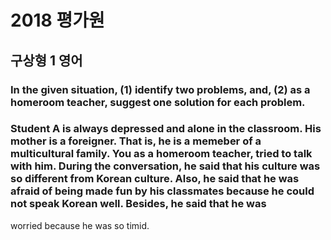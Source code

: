 # 2018 평가원
## 구상형 1 영어
### In the given situation, (1) identify two problems, and, (2) as a homeroom teacher, suggest one solution for each problem.
### Student A is always depressed and alone in the classroom. His mother is a foreigner. That is, he is a memeber of a multicultural family. You as a homeroom teacher, tried to talk with him. During the conversation, he said that his culture was so different from Korean culture. Also, he said that he was afraid of being made fun by his classmates because he could not speak Korean well. Besides, he said that he was 
worried because he was so timid.
